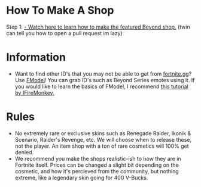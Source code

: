 # How To Make A Shop

Step 1: [- Watch here to learn how to make the featured Beyond shop.](https://drive.google.com/file/d/19vlpu0OJ6ovjYvmATc7Zcrjk-JNlmosl/view?usp=sharing)
(twin can tell you how to open a pull request im lazy)

# Information

- Want to find other ID's that you may not be able to get from [fortnite.gg](https://fortnite.gg/cosmetics)? Use [FModel](https://fmodel.app/)! You can grab ID's such as Beyond Series emotes using it. If you would like to learn the basics of FModel, I recommend [this tutorial by IFireMonkey.](https://www.youtube.com/watch?v=ZD2zqOyw7ZI)

# Rules

- No extremely rare or exclusive skins such as Renegade Raider, Ikonik & Scenario, Raider's Revenge, etc. We will choose when to release these, not the player. An item shop with a ton of rare cosmetics will 100% get denied.
- We recommend you make the shops realistic-ish to how they are in Fortnite itself. Prices can be changed a slight bit depending on the cosmetic, and how it's percieved from the community, but nothing extreme, like a legendary skin going for 400 V-Bucks.
